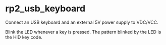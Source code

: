 # rp2_usb_keyboard

Connect an USB keyboard and an external 5V power supply to VDC/VCC.

Blink the LED whenever a key is pressed.
The pattern blinked by the LED is the HID key code.
